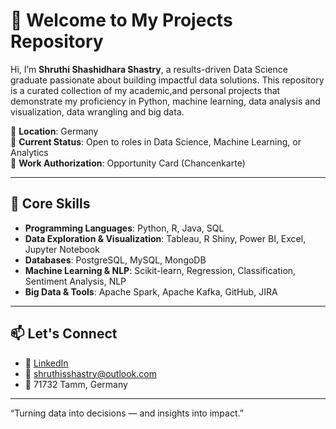 # 👋 Welcome to My Projects Repository

Hi, I’m **Shruthi Shashidhara Shastry**, a results-driven Data Science graduate passionate about building impactful data solutions. This repository is a curated collection of my academic,and personal projects that demonstrate my proficiency in Python, machine learning, data analysis and visualization, data wrangling and big data.

📍 **Location**: Germany  
💼 **Current Status**: Open to roles in Data Science, Machine Learning, or Analytics  
🛂 **Work Authorization**: Opportunity Card (Chancenkarte)

---

## 🧠 Core Skills

- **Programming Languages**: Python, R, Java, SQL
- **Data Exploration & Visualization**: Tableau, R Shiny, Power BI, Excel, Jupyter Notebook
- **Databases**: PostgreSQL, MySQL, MongoDB
- **Machine Learning & NLP**: Scikit-learn, Regression, Classification, Sentiment Analysis, NLP
- **Big Data & Tools**: Apache Spark, Apache Kafka, GitHub, JIRA

---

## 📫 Let's Connect

- 💼 [LinkedIn](https://www.linkedin.com/in/shruthi-shashidhara-shastry)
- 📧 shruthisshastry@outlook.com
- 📍 71732 Tamm, Germany

---

“Turning data into decisions — and insights into impact.”

